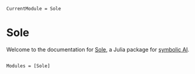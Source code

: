 ```@meta
CurrentModule = Sole
```

# Sole

Welcome to the documentation for [Sole](https://github.com/aclai-lab/Sole.jl), a Julia package for [symbolic AI](https://en.wikipedia.org/wiki/Symbolic_artificial_intelligence).

```@index
```

```@autodocs
Modules = [Sole]
```
